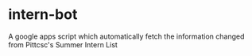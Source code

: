 # intern-bot
A google apps script which automatically fetch the information changed from Pittcsc's Summer Intern List
